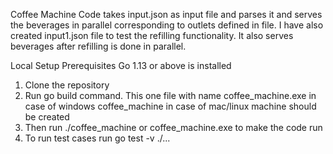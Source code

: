 Coffee Machine
Code takes input.json as input file and parses it and serves the beverages in parallel corresponding to outlets defined in file.
I have also created input1.json file to test the refilling functionality. It also serves beverages after refilling is done in parallel.

Local Setup
Prerequisites 
Go 1.13 or above is installed

1. Clone the repository
2. Run go build command. This one file with name coffee_machine.exe in case of windows 
   coffee_machine in case of mac/linux machine should be created
3. Then run ./coffee_machine or coffee_machine.exe to make the code run
4. To run test cases run go test -v ./...
